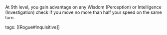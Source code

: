 At 9th level, you gain advantage on any Wisdom (Perception) or Intelligence (Investigation) check if you move no more than half your speed on the same turn.

tags: [[Rogue#Inquisitive]]